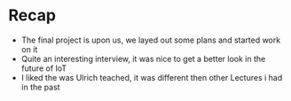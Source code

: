 # Recap
+ The final project is upon us, we layed out some plans and started work on it
+ Quite an interesting interview, it was nice to get a better look in the future of IoT
+ I liked the was Ulrich teached, it was different then other Lectures i had in the past

